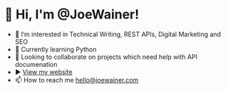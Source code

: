 # 👋 Hi, I'm @JoeWainer! 

- 👀 I’m interested in Technical Writing, REST APIs, Digital Marketing and SEO
- 🌱 Currently learning Python 
- 💞️ Looking to collaborate on projects which need help with API documenation
- ▶️ [View my website](https://joewainer.github.io/)
- 📫 How to reach me hello@joewainer.com


